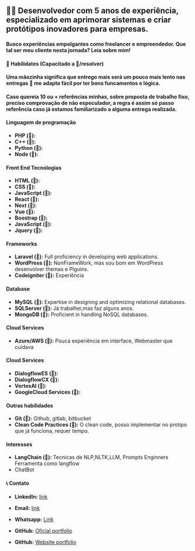 ## 👨‍💻 Desenvolvedor com 5 anos de experiência, especializado em aprimorar sistemas e criar protótipos inovadores para empresas.

#### Busco experiências empolgantes como freelancer e empreendedor. Que tal ser meu cliente nesta jornada? Leia sobre mim!

#### 💼 Habilidates (Capacitado a 💯/resolver)

#### Uma mãozinha significa que entrego mais será um pouco mais lento nas entregas 👋 me adapto fácil por ter bons funcamentos e lógica. 
#### Caso quereia 10 ou + referências minhas, sobre proposta de trabalho fixo, preciso comprovação de não especulador, a regra é assim só passo referência caso já estamos familiarizado a alguma entrega realizada.

#### Linguagem de programação
- **PHP (💯):**
- **C++ (👋):**
- **Python (👋):**
- **Node (👋):**

#### Front End Tecnologias
- **HTML (💯):**
- **CSS (💯):**
- **JavaScript (💯):**
- **React (👋):**
- **Next (👋):**
- **Vue (👋):**
- **Boostrap (👋):**
- **JavaScript (💯):**
- **Jquery (💯):**

#### Frameworks
- **Laravel (💯):** Full proficiency in developing web applications.
- **WordPress (💯):** NonFrameWork, mas sou bom em WordPress desenvolver themas e Plguins.
- **Codeigniter (💯):** Experiência

#### Database
- **MySQL (💯):** Expertise in designing and optimizing relational databases.
- **SQLServer (👋):** Já trabalhei,mas faz alguns anos.
- **MongoDB (👋):** Proficient in handling NoSQL databases.

#### Cloud Services
- **Azure/AWS (👋):** Pouca experiência em interface, Webmaster que cuidava

#### Cloud Services
- **DialogflowES (💯):**
- **DialogflowCX (💯):**
- **VertexAI (💯):**
- **GoogleCloud Services (💯):**

#### Outras habilidades
- **Git (💯):** Github, gitlab, bitbucket
- **Clean Code Practices (👋):** O clean code, posso implementar no protipo que já funciona, requer tempo. 

#### Interesses
- **LangChain (💯):** Tecnicas de NLP,NLTK,LLM, Prompts Enginners Ferramenta como langflow
- ChatBot 

#### 📞 Contato
- **LinkedIn:** [link](https://www.linkedin.com/in/devnaelson/)
- **Email:** [link](naelson.g.saraiva@gmail.com)
- **Whatsapp:** [Link](https://wa.me/5565981180218)

- **GitHub:** [Oficial portfolio](https://github.com/devnaelson/portfolio)
- **GitHub:** [Website portfolio](https://naelson.glitch.me/)
